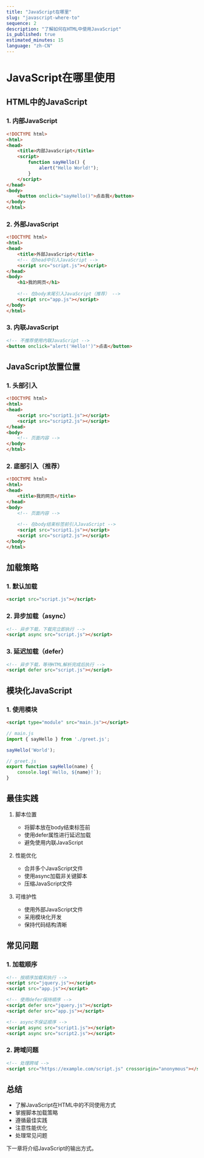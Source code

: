 ```yaml
---
title: "JavaScript在哪里"
slug: "javascript-where-to"
sequence: 2
description: "了解如何在HTML中使用JavaScript"
is_published: true
estimated_minutes: 15
language: "zh-CN"
---
```


# JavaScript在哪里使用

## HTML中的JavaScript

### 1. 内部JavaScript

```html
<!DOCTYPE html>
<html>
<head>
    <title>内部JavaScript</title>
    <script>
        function sayHello() {
            alert("Hello World!");
        }
    </script>
</head>
<body>
    <button onclick="sayHello()">点击我</button>
</body>
</html>
```

### 2. 外部JavaScript

```html
<!DOCTYPE html>
<html>
<head>
    <title>外部JavaScript</title>
    <!-- 在head中引入JavaScript -->
    <script src="script.js"></script>
</head>
<body>
    <h1>我的网页</h1>
    
    <!-- 在body末尾引入JavaScript（推荐） -->
    <script src="app.js"></script>
</body>
</html>
```

### 3. 内联JavaScript

```html
<!-- 不推荐使用内联JavaScript -->
<button onclick="alert('Hello!')">点击</button>
```

## JavaScript放置位置

### 1. 头部引入

```html
<!DOCTYPE html>
<html>
<head>
    <script src="script1.js"></script>
    <script src="script2.js"></script>
</head>
<body>
    <!-- 页面内容 -->
</body>
</html>
```

### 2. 底部引入（推荐）

```html
<!DOCTYPE html>
<html>
<head>
    <title>我的网页</title>
</head>
<body>
    <!-- 页面内容 -->
    
    <!-- 在body结束标签前引入JavaScript -->
    <script src="script1.js"></script>
    <script src="script2.js"></script>
</body>
</html>
```

## 加载策略

### 1. 默认加载

```html
<script src="script.js"></script>
```

### 2. 异步加载（async）

```html
<!-- 异步下载，下载完立即执行 -->
<script async src="script.js"></script>
```

### 3. 延迟加载（defer）

```html
<!-- 异步下载，等待HTML解析完成后执行 -->
<script defer src="script.js"></script>
```

## 模块化JavaScript

### 1. 使用模块

```html
<script type="module" src="main.js"></script>
```

```javascript
// main.js
import { sayHello } from './greet.js';

sayHello('World');
```

```javascript
// greet.js
export function sayHello(name) {
    console.log(`Hello, ${name}!`);
}
```

## 最佳实践

1. 脚本位置
   - 将脚本放在body结束标签前
   - 使用defer属性进行延迟加载
   - 避免使用内联JavaScript

2. 性能优化
   - 合并多个JavaScript文件
   - 使用async加载非关键脚本
   - 压缩JavaScript文件

3. 可维护性
   - 使用外部JavaScript文件
   - 采用模块化开发
   - 保持代码结构清晰

## 常见问题

### 1. 加载顺序

```html
<!-- 按顺序加载和执行 -->
<script src="jquery.js"></script>
<script src="app.js"></script>

<!-- 使用defer保持顺序 -->
<script defer src="jquery.js"></script>
<script defer src="app.js"></script>

<!-- async不保证顺序 -->
<script async src="script1.js"></script>
<script async src="script2.js"></script>
```

### 2. 跨域问题

```html
<!-- 处理跨域 -->
<script src="https://example.com/script.js" crossorigin="anonymous"></script>
```

## 总结

- 了解JavaScript在HTML中的不同使用方式
- 掌握脚本加载策略
- 遵循最佳实践
- 注意性能优化
- 处理常见问题

下一章将介绍JavaScript的输出方式。
